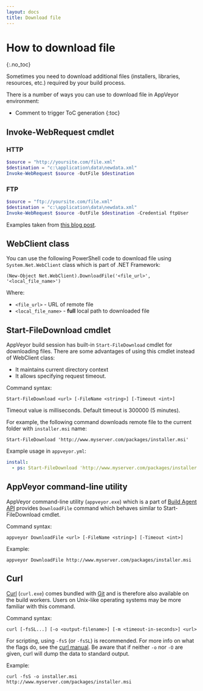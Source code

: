```yaml
---
layout: docs
title: Download file
---
```


<!-- markdownlint-disable MD022 MD032 -->
# How to download file
{:.no_toc}

Sometimes you need to download additional files (installers, libraries, resources, etc.) required by your build process.

There is a number of ways you can use to download file in AppVeyor environment:

* Comment to trigger ToC generation
{:toc}
<!-- markdownlint-enable MD022 MD032 -->


## Invoke-WebRequest cmdlet

### HTTP

```powershell
$source = "http://yoursite.com/file.xml"
$destination = "c:\application\data\newdata.xml"
Invoke-WebRequest $source -OutFile $destination
```

### FTP

```powershell
$source = "ftp://yoursite.com/file.xml"
$destination = "c:\application\data\newdata.xml"
Invoke-WebRequest $source -OutFile $destination -Credential ftpUser
```

Examples taken from [this blog post](http://www.powershellatoms.com/basic/download-file-website-powershell/).


## WebClient class

You can use the following PowerShell code to download file using `System.Net.WebClient` class which is part of .NET Framework:

    (New-Object Net.WebClient).DownloadFile('<file_url>', '<local_file_name>')

Where:

* `<file_url>` - URL of remote file
* `<local_file_name>` - **full** local path to downloaded file


## Start-FileDownload cmdlet

AppVeyor build session has built-in `Start-FileDownload` cmdlet for downloading files. There are some advantages of using this cmdlet instead of WebClient class:

* It maintains current directory context
* It allows specifying request timeout.

Command syntax:

    Start-FileDownload <url> [-FileName <string>] [-Timeout <int>]

Timeout value is milliseconds. Default timeout is 300000 (5 minutes).

For example, the following command downloads remote file to the current folder with `installer.msi` name:

    Start-FileDownload 'http://www.myserver.com/packages/installer.msi'

Example usage in `appveyor.yml`:

```yaml
install:
  - ps: Start-FileDownload 'http://www.myserver.com/packages/installer.msi'
```


## AppVeyor command-line utility

AppVeyor command-line utility (`appveyor.exe`) which is a part of [Build Agent API](/docs/build-worker-api/) provides `DownloadFile` command which behaves similar to Start-FileDownload cmdlet.

Command syntax:

    appveyor DownloadFile <url> [-FileName <string>] [-Timeout <int>]

Example:

    appveyor DownloadFile http://www.myserver.com/packages/installer.msi

## Curl

[Curl](https://curl.haxx.se) (`curl.exe`) comes bundled with [Git](https://git-scm.com) and is therefore also available on the build workers.  Users on Unix-like operating systems may be more familiar with this command.

Command syntax:

    curl [-fsSL...] [-o <output-filename>] [-m <timeout-in-seconds>] <url>

For scripting, using `-fsS` (or `-fsSL`) is recommended.  For more info on what the flags do, see the [curl manual](https://curl.haxx.se/docs/manpage.html).  Be aware that if neither `-o` nor `-O` are given, curl will dump the data to standard output.

Example:

    curl -fsS -o installer.msi http://www.myserver.com/packages/installer.msi
